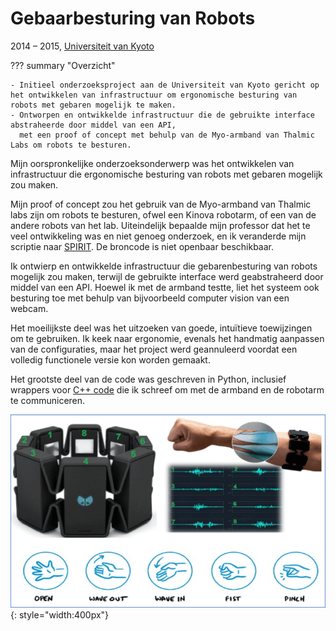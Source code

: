 # Gebaarbesturing van Robots
2014 &ndash; 2015, [Universiteit van Kyoto](../education/kyoto.md)

??? summary "Overzicht"

    - Initieel onderzoeksproject aan de Universiteit van Kyoto gericht op het ontwikkelen van infrastructuur om ergonomische besturing van robots met gebaren mogelijk te maken.
    - Ontworpen en ontwikkelde infrastructuur die de gebruikte interface abstraheerde door middel van een API,
      met een proof of concept met behulp van de Myo-armband van Thalmic Labs om robots te besturen.

Mijn oorspronkelijke onderzoeksonderwerp was het ontwikkelen van infrastructuur die ergonomische besturing van robots met gebaren mogelijk zou maken.

Mijn proof of concept zou het gebruik van de Myo-armband van Thalmic labs zijn om robots te besturen,
ofwel een Kinova robotarm, of een van de andere robots van het lab.
Uiteindelijk bepaalde mijn professor dat het te veel ontwikkeling was en niet genoeg onderzoek,
en ik veranderde mijn scriptie naar [SPIRIT](spirit.md).
De broncode is niet openbaar beschikbaar.

Ik ontwierp en ontwikkelde infrastructuur die gebarenbesturing van robots mogelijk zou maken,
terwijl de gebruikte interface werd geabstraheerd door middel van een API.
Hoewel ik met de armband testte, liet het systeem ook besturing toe met behulp van bijvoorbeeld computer vision van een webcam.

Het moeilijkste deel was het uitzoeken van goede, intuïtieve toewijzingen om te gebruiken.
Ik keek naar ergonomie, evenals het handmatig aanpassen van de configuraties,
maar het project werd geannuleerd voordat een volledig functionele versie kon worden gemaakt.

Het grootste deel van de code was geschreven in Python, inclusief wrappers voor [C++ code](https://github.com/thalmiclabs) die ik schreef om met de armband en de robotarm te communiceren.

![De Myo armband](../../assets/images/myo.png){: style="width:400px"}
